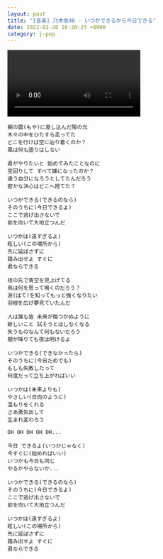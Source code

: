 ```yaml
---
layout: post
title: "[音楽] 乃木坂46 - いつかできるから今日できる"
date: 2022-02-28 16:20:23 +0900
category: j-pop
---
```


<div class="video-container">
    <video id="player" class="video-js vjs-default-skin vjs-big-play-centered" data-json="/public/json/j-pop/乃木坂46 - いつかできるから今日できる.json"></video>
</div>

```
朝の靄(もや)に差し込んだ陽の光
木々の中をひたすら走ってた
どこを行けば空に辿り着くのか？
風は何も語りはしない

君がやりたいと 始めてみたことなのに
空回りして すべて嫌になったのか？
違う自分になろうとしてたんだろう
密かな決心はどこへ捨てた？

いつかできる(できるのなら)
そのうちに(今日できるよ)
ここで逃げ出さないで
前を向いて大地立つんだ

いつかは(遠すぎるよ)
眩しい(この場所から)
先に延ばさずに
踏み出せよ すぐに
君ならできる

枝の先で青空を見上げてる
鳥は何を思って鳴くのだろう？
涯(はて)を知ってもっと強くなりたい
羽根を広げ夢見ていたんだ

人は誰も皆 未来が傷つかぬように
新しいこと 試そうとはしなくなる
失うものなんて何もないだろう
闇が降りても夜は明けるよ

いつかできる(できなかったら)
そのうちに(今日だめでも)
もしも失敗したって
何度だって立ち上がればいい

いつかは(未来よりも)
やさしい(日向のように)
温もりをくれる
さあ勇気出して
生まれ変わろう

OH OH OH OH OH...

今日 できるよ(いつかじゃなく)
今すぐに(始めればいい)
いつかも今日も同じ
やるかやらないか...

いつかできる(できるのなら)
そのうちに(今日できるよ)
ここで逃げ出さないで
前を向いて大地立つんだ

いつかは(遠すぎるよ)
眩しい(この場所から)
先に延ばさずに
踏み出せよ すぐに
君ならできる
```
